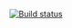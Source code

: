 [![Build status](https://ci.appveyor.com/api/projects/status/xu8mf40mk5043tky?svg=true)](https://ci.appveyor.com/project/Maden51/nicknames)
